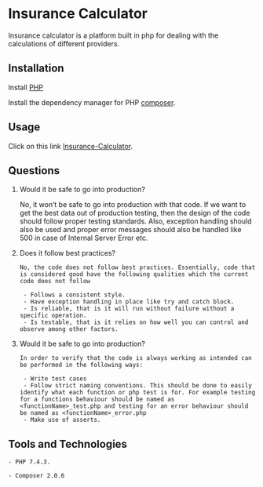 # Insurance Calculator

Insurance calculator is a platform built in php for dealing with the calculations of different providers.

## Installation
Install [PHP](https://www.php.net/downloads.php)

Install the dependency manager for PHP [composer](https://getcomposer.org/).

## Usage

Click on this link [Insurance-Calculator](http://localhost/insurance-calculator/App/Insurance.php).

## Questions
1. Would it be safe to go into production?
    
    
    No, it won’t be safe to go into production with that code. 
    If we want to get the best data out of production testing, then the design of the code should follow proper testing standards. Also, exception handling should     also be used and proper error messages should also be handled like 500 in case of Internal Server Error etc.
  
2. Does it follow best practices?

    ```No, the code does not follow best practices. Essentially, code that is considered good have the following qualities which the current code does not follow```
        
        - Follows a consistent style.
        - Have exception handling in place like try and catch block.
        - Is reliable, that is it will run without failure without a specific operation.
        - Is testable, that is it relies on how well you can control and observe among other factors.
        
3. Would it be safe to go into production?

    ```In order to verify that the code is always working as intended can be performed in the following ways:```
        
        - Write test cases
        - Follow strict naming conventions. This should be done to easily identify what each function or php test is for. For example testing for a functions behaviour should be named as <functionName>_test.php and testing for an error behaviour should be named as <functionName>_error.php
        - Make use of asserts.

## Tools and Technologies
    - PHP 7.4.3.

    - Composer 2.0.6
